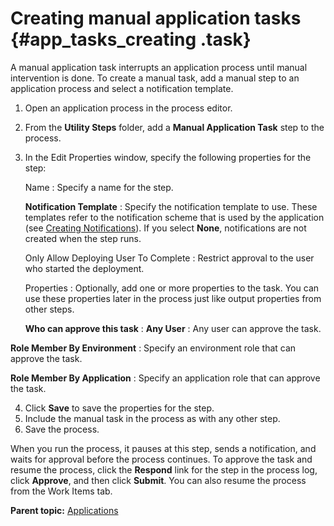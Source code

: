 # Creating manual application tasks {#app_tasks_creating .task}

A manual application task interrupts an application process until manual intervention is done. To create a manual task, add a manual step to an application process and select a notification template.

1.  Open an application process in the process editor. 
2.  From the **Utility Steps** folder, add a **Manual Application Task** step to the process. 
3.  In the Edit Properties window, specify the following properties for the step:

     Name
     :   Specify a name for the step.

      **Notification Template**
     :   Specify the notification template to use. These templates refer to the notification scheme that is used by the application \(see [Creating Notifications](../../com.ibm.udeploy.admin.doc/topics/notify_create.md)\). If you select **None**, notifications are not created when the step runs.

      Only Allow Deploying User To Complete
     :   Restrict approval to the user who started the deployment.

      Properties
     :   Optionally, add one or more properties to the task. You can use these properties later in the process just like output properties from other steps.

      **Who can approve this task**
     :    **Any User**
 :   Any user can approve the task.

  **Role Member By Environment**
 :   Specify an environment role that can approve the task.

  **Role Member By Application**
 :   Specify an application role that can approve the task.

  4.  Click **Save** to save the properties for the step.
5.  Include the manual task in the process as with any other step.
6.  Save the process.

When you run the process, it pauses at this step, sends a notification, and waits for approval before the process continues. To approve the task and resume the process, click the **Respond** link for the step in the process log, click **Approve**, and then click **Submit**. You can also resume the process from the Work Items tab.

**Parent topic:** [Applications](../topics/applications_ch.md)

